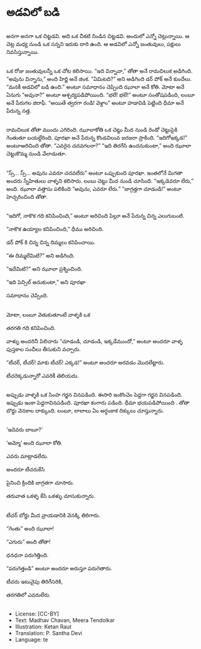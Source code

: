 # అడవిలో బడి

##
అనగా అనగా ఒక చిట్టడవి.
అది ఒక చీకటి నిండిన చిట్టడవి.
అందులో ఎన్నో చెట్లున్నాయి.
ఆ చెట్ల మధ్య నుండి
ఒక సన్నని ఇరుకు దారి ఉంది.
ఆ అడవిలో ఎన్నో జంతువులు,
పక్షులు నివసిస్తున్నాయి.

##
ఒక రోజు జంతువులన్నీ ఒక చోట కలిసాయి.
“ఇది విన్నావా,” తోతా అనే రామచిలుక అడిగింది.
“అవును విన్నాను,” అంది హిర్ణి అనే జింక.
“ఏమిటది?” అని అడిగింది డర్ పోక్ అనే కుందేలు.
“మనకీ అడవిలో బడి ఉంది.” అంటూ సమాధానం
చెప్పింది ఝూలా అనే కోతి. మోటా అనే ఏనుగు “అవునా?” అంటూ ఆశ్చర్యపడిపోయింది.
“భలే! భలే!” అంటూ సంతోషపడింది, లంబూ అనే పేరుగల జిరాఫీ. “అయితే త్వరగా రండి! వెళ్దాం” అంటూ హడావిడి పెట్టింది ధీమా అనే పేరున్న నత్త.

##
రామచిలుక తోతా ముందు ఎగిరింది.
ఝూలాకోతి ఒక చెట్టు మీద నుండి రెండో చెట్టుపైకి
గెంతుతూ బయల్దేరింది.
పూరఖా అనే పేరున్న కొండచిలువ జరజరా ప్రాకింది.
“ఇదిగోఇక్కడ!” అంటూఅరిచింది తోతా.
“ఎవరైన చదవగలరా?”
“ఇది తిరగేసి ఉందనుకుంటా,” అంది ఝూలా
చెట్టుకొమ్మ నుండి వేలాడుతూ.

##
“స్స్... స్స్... అవును ఎవరూ చదవలేరు”
అంటూ ఒప్పుకుంది పూరఖా.
ఇంతలోనే మిగతా అందరు స్నేహితులు వాళ్ళని కలిసారు.
లంబు చెట్టు మీద నుండి చూసింది.
“ఇక్కడెవరూ లేరు,” అంది.
ఝూలా వత్తాసు పలికింది “అవును, ఎవరూ లేరు.”
“జాగ్రత్తగా చూడండి!”
అంటూ హెచ్చరించింది తోతా.

##
“ఇదిగో, నాకొక గది కనిపించింది,” అంటూ అరిచింది
పిల్లూ అనే పేరున్న చిన్న ఎలుగుబంటి.

“నాకొక ఉయ్యాల కనిపించింది,” ధీము అరిచింది.

డర్ పోక్ కి చిన్న చిన్న దిమ్మలు కనిపించాయి.

“ఈ దిమ్మలేమిటి?” అని అడిగింది.

“ఇదేమిటి?” అని ఝూలా ప్రశ్నించింది.

“ఇది పెన్సిల్ అనుకుంటా,” అని పూరఖా

సమాధానం చెప్పింది.

##
మోటా, లంబూ వెతుకుతూంటే వాళ్ళకి ఒక

తరగతి గది కనిపించింది.

వాళ్ళు అందరినీ పిలిచారు “చూడండి, చూడండి, ఇక్కడేముందో,” అంటూ అందరూ వాళ్ళ పుస్తకాల సంచీలు తీసుకుని వచ్చారు.

“టీచర్, టీచర్! మాకు టీచర్! ఎక్కడ!” అంటూ అందరూ అరవడం మొదలేట్టారు.

టీచరెక్కడున్నారో ఎవరికీ తెలియదు. 

##
అప్పుడు వాళ్ళకి ఒక సింహ గర్జన వినపడింది.
ఈసారి ఇంకొంచెం పెద్దగా గర్జన వినపడింది.
ఇప్పుడు ఇంకా పెద్దగావినపడింది.
పూరఖా కంగారు పడింది.
ధీమా భయపడిపోయింది .
తోతా బొర్డు వెనకాల దాక్కుంది.
లంబూ, లాలాలు ఏం అర్ధంకాక
దిక్కులు చూస్తున్నారు.

##
‘ఇదెవరు బాబూ?’

‘అమ్మో’ అంది ఝూలా కోతి.

ఎవరు మాట్లాడలేదు.

అందరూ టీచరుకేసి

పైనించి క్రిందికి జాగ్రతగా చూసారు.

తరువాత ఒకళ్ళ కేసి ఒకళ్ళు చూసుకున్నారు.

##
టీచర్ బోర్డు మీద వ్రాయడానికి వెనక్కి తిరిగారు.

“గెంతు” అంది ఝూలా!

“ఎగురు” అంది తోతా!

ధనధనా పరుగెత్తింది.

“పరుగెత్తండి” అంటూ అందరూ అరుస్తూ పరుగెతారు.

టీచరు ఇటువైపు తిరిగేసరికి,

తరగతిలో ఎవరులేరు.

##
* License: [CC-BY]
* Text: Madhav Chavan, Meera Tendolkar
* Illustration: Ketan Raut
* Translation: P. Santha Devi
* Language: te

